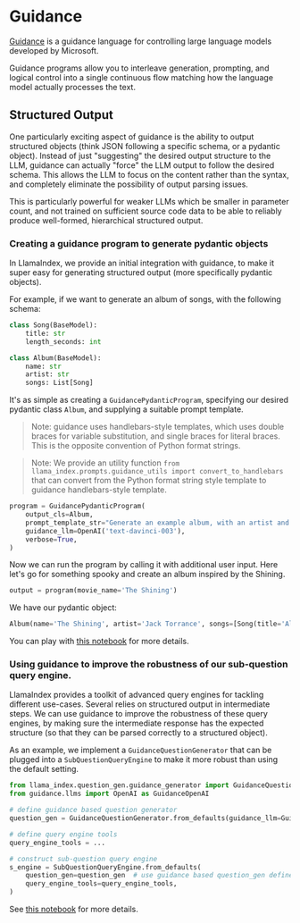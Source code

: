 
# Guidance

[Guidance](https://github.com/microsoft/guidance) is a guidance language for controlling large language models developed by Microsoft.

Guidance programs allow you to interleave generation, prompting, and logical control into a single continuous flow matching how the language model actually processes the text.

## Structured Output
One particularly exciting aspect of guidance is the ability to output structured objects (think JSON following a specific schema, or a pydantic object). Instead of just "suggesting" the desired output structure to the LLM, guidance can actually "force" the LLM output to follow the desired schema. This allows the LLM to focus on the content rather than the syntax, and completely eliminate the possibility of output parsing issues.

This is particularly powerful for weaker LLMs which be smaller in parameter count, and not trained on sufficient source code data to be able to reliably produce well-formed, hierarchical structured output.

### Creating a guidance program to generate pydantic objects
In LlamaIndex, we provide an initial integration with guidance, to make it super easy for generating structured output (more specifically pydantic objects).

For example, if we want to generate an album of songs, with the following schema:

```python
class Song(BaseModel):
    title: str
    length_seconds: int

class Album(BaseModel):
    name: str
    artist: str
    songs: List[Song]
```

It's as simple as creating a `GuidancePydanticProgram`, specifying our desired pydantic class `Album`,
and supplying a suitable prompt template.

> Note: guidance uses handlebars-style templates, which uses double braces for variable substitution, and single braces for literal braces. This is the opposite convention of Python format strings.

> Note: We provide an utility function `from llama_index.prompts.guidance_utils import convert_to_handlebars` that can convert from the Python format string style template to guidance handlebars-style template.


```python
program = GuidancePydanticProgram(
    output_cls=Album,
    prompt_template_str="Generate an example album, with an artist and a list of songs. Using the movie {{movie_name}} as inspiration",
    guidance_llm=OpenAI('text-davinci-003'),
    verbose=True,
)

```

Now we can run the program by calling it with additional user input.
Here let's go for something spooky and create an album inspired by the Shining.
```python
output = program(movie_name='The Shining')
```

We have our pydantic object:
```python
Album(name='The Shining', artist='Jack Torrance', songs=[Song(title='All Work and No Play', length_seconds=180), Song(title='The Overlook Hotel', length_seconds=240), Song(title='The Shining', length_seconds=210)])
```

You can play with [this notebook](/examples/output_parsing/guidance_pydantic_program.ipynb) for more details.

### Using guidance to improve the robustness of our sub-question query engine.
LlamaIndex provides a toolkit of advanced query engines for tackling different use-cases.
Several relies on structured output in intermediate steps.
We can use guidance to improve the robustness of these query engines, by making sure the
intermediate response has the expected structure (so that they can be parsed correctly to a structured object).

As an example, we implement a `GuidanceQuestionGenerator` that can be plugged into a `SubQuestionQueryEngine` to make it more robust than using the default setting.
```python
from llama_index.question_gen.guidance_generator import GuidanceQuestionGenerator
from guidance.llms import OpenAI as GuidanceOpenAI

# define guidance based question generator
question_gen = GuidanceQuestionGenerator.from_defaults(guidance_llm=GuidanceOpenAI('text-davinci-003'), verbose=False)

# define query engine tools
query_engine_tools = ...

# construct sub-question query engine
s_engine = SubQuestionQueryEngine.from_defaults(
    question_gen=question_gen  # use guidance based question_gen defined above
    query_engine_tools=query_engine_tools,
)
```

See [this notebook](/examples/output_parsing/guidance_sub_question.ipynb) for more details.
